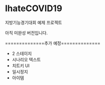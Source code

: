 # IhateCOVID19
지방기능경기대회 예제 프로젝트

아직 미완성 버전입니다.

==============추가 예정==============

- 2 스테이지
- 시나리오 텍스트
- 치트키 UI
- 일시정지
- 아이템
